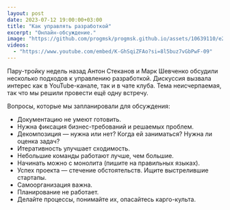 ```yaml
---
layout: post
date: 2023-07-12 19:00:00+03:00
title: "Как управлять разработкой"
excerpt: "Онлайн-обсуждение."
image: "https://github.com/progmsk/progmsk.github.io/assets/10639110/e2652395-9bf5-43cc-a6e9-7e8896b76c46"
videos:
  - "https://www.youtube.com/embed/K-GhSqiZFAo?si=8l5buz7vGbPwF-09"
---
```


Пару-тройку недель назад Антон Стеканов и Марк Шевченко обсудили несколько подходов к управлению разработкой. Дискуссия вызвала интерес как в YouTube-канале, так и в чате клуба. Тема неисчерпаемая, так что мы решили провести ещё одну встречу.

Вопросы, которые мы запланировали для обсуждения:

* Документацию не умеют готовить.
* Нужна фиксация бизнес-требований и решаемых проблем.
* Декомпозиция — нужна или нет? Когда ей заниматься? Нужна ли оценка задач?
* Итеративность улучшает сходимость.
* Небольшие команды работают лучше, чем большие.
* Начинать можно с монолита (пишите на правильных языках).
* Успех проекта — стечение обстоятельств. Ищите выстрелившие стартапы.
* Самоорганизация важна.
* Планирование не работает.
* Делайте процессы, понимайте их, опасайтесь карго-культа.
